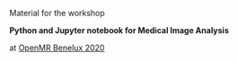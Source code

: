 Material for the workshop

**Python and Jupyter notebook for Medical Image Analysis**

at [OpenMR Benelux 2020](https://openmrbenelux.github.io/page-openmrb-2020/)
